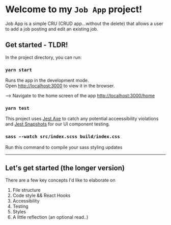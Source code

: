 # Welcome to my `Job App` project!

Job App is a simple CRU (CRUD app...without the delete) that allows a user to add a job posting and edit an existing job.

## Get started - TLDR!

In the project directory, you can run:

### `yarn start`

Runs the app in the development mode.\
Open [http://localhost:3000](http://localhost:3000) to view it in the browser.

--> Navigate to the home screen of the app [http://localhost:3000/home](http://localhost:3000/home)

### `yarn test`

This project uses [Jest Axe](https://www.npmjs.com/package/jest-axe) to catch any potential acceessibility violations and [Jest Snapshots](https://jestjs.io/docs/snapshot-testing) for our UI component testing.

### `sass --watch src/index.scss build/index.css`  

Run this command to compile your sass styling updates

-----------------------------------------------------------------------------

## Let's get started (the longer version)

There are a few key concepts I'd like to elaborate on
1. File structure
2. Code style && React Hooks
3. Accessibility 
4. Testing
5. Styles
6. A little reflection (an optional read..)

